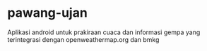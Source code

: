 pawang-ujan
===========

Aplikasi android untuk prakiraan cuaca dan informasi gempa yang terintegrasi dengan openweathermap.org dan bmkg
